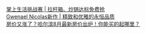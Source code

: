   
[掌上生活挑战赛 | 拉杆箱、炒锅达标免费抢](http://www.dianyue.me/archives/550/spc0zdkz4teap3fi/)  
[Gwenael Nicolas新作 | 精致和优雅的永恒品质](http://www.dianyue.me/archives/572/1m3vvfc1leunr10q/)  
[房价又涨了？哈尔滨8月最新房价出炉！你能买的起哪里？](http://www.dianyue.me/archives/020/tkb6xsorh6701pq9/)